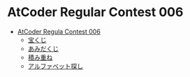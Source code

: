 AtCoder Regular Contest 006
===========================

- [AtCoder Regula Contest 006](http://arc006.contest.atcoder.jp/)
    - [宝くじ](http://arc006.contest.atcoder.jp/tasks/arc006_1)
    - [あみだくじ](http://arc006.contest.atcoder.jp/tasks/arc006_2)
    - [積み重ね](http://arc006.contest.atcoder.jp/tasks/arc006_3)
    - [アルファベット探し](http://arc006.contest.atcoder.jp/tasks/arc006_4)
